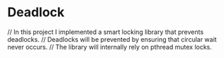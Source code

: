 # Deadlock

// In this project I implemented a smart locking library that prevents deadlocks. 
// Deadlocks will be prevented by ensuring that circular wait never occurs. 
// The library will internally rely on pthread mutex locks.
